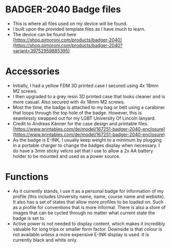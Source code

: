 # BADGER-2040 Badge files
- This is where all files used on my device will be found.
- I built upon the provided template files as I have much to learn.
- The device can be found here [https://shop.pimoroni.com/products/badger-2040](https://shop.pimoroni.com/products/badger-2040?variant=39752959885395)


# Accessories
- Initially, I had a yellow FDM 3D printed case I secured using 4x 18mm M2 screws.
- I then upgraded to a grey resin 3D printed case that looks cleaner and is more casual.
Also secured with 4x 18mm M2 screws.
- Most the time, the badge is attached to my bag or belt using a carabiner that loops through the top hole of the badge. However,
this is seamlessly swapped out for my LGBT University Of Lincoln lanyard.
- Credit to Andreas Känner for the case design and printable files.
 [https://www.printables.com/de/model/167251-badger-2040-enclosure](https://www.printables.com/de/model/167251-badger-2040-enclosure)
- As the badge is E-INK, I usually keep weight to a minimum by plugging in a portable charger to change the badges display when necessary. I do
have a 3mm sticky velcro set that I use to allow a 2x AA battery holder to be mounted and used as a power source.

# Functions
- As it currently stands, I use it as a personal badge for information of my profile (this includes University name, name, course name and website).
It also has a set of states that allow more profiles to be loaded on. Such as a profile for conventions that is more informal. There is also a store of
images that can be cycled through no matter what current state the badge is set to.
- Active power is not needed to display content, which makes it incredibly valuable for long trips or smaller form factor. Downside is that colour
is not available unless a more expensive E-INK display is used. It is currently black and white only.
